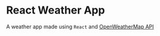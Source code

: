 # React Weather App
A weather app made using `React` and [OpenWeatherMap API](https://openweathermap.org/current)
